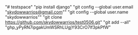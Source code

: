 "# testspace" 
"pip install django"
"git config --global user.email "skydowwarrios@gmail.com""
"git config --global user.name "skydowwarrios""
"git clone https://github.com/skydowwarrios/test0506.git"
"git add --all"
"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"
